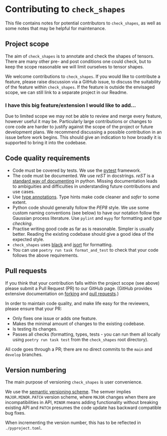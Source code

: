 # Contributing to `check_shapes`

This file contains notes for potential contributors to `check_shapes`, as well as some notes that may be helpful for maintenance.

## Project scope

The aim of `check_shapes` is to annotate and check the shapes of tensors. There are many other pre- and post conditions one could check, but to keep the scope reasonable we will limit ourselves to tensor shapes.

We welcome contributions to `check_shapes`. If you would like to contribute a feature, please raise discussion via a GitHub issue, to discuss the suitability of the feature within `check_shapes`. If the feature is outside the envisaged scope, we can still link to a separate project in our Readme.

### I have this big feature/extension I would like to add...

Due to limited scope we may not be able to review and merge every feature, however useful it may be. Particularly large contributions or changes to core code are harder to justify against the scope of the project or future development plans. We recommend discussing a possible contribution in an issue before work begins. This should give an indication to how broadly it is supported to bring it into the codebase.

## Code quality requirements

- Code must be covered by tests. We use the [pytest](https://docs.pytest.org/) framework.
- The code must be documented. We use *reST* in docstrings. *reST* is a [standard way of documenting](http://docs.python-guide.org/en/latest/writing/documentation/) in python.
  Missing documentation leads to ambiguities and difficulties in understanding future contributions and use cases.
- Use [type annotations](https://docs.python.org/3/library/typing.html). Type hints make code cleaner and _safer_ to some extent.
- Python code should generally follow the *PEP8* style. We use some custom naming conventions (see below) to have our notation follow the Gaussian process literature. Use `pylint` and `mypy` for formatting and _type checking_.
- Practise writing good code as far as is reasonable. Simpler is usually better. Reading the existing codebase should give a good idea of the expected style.
- `check_shapes` uses [black](https://github.com/psf/black) and [isort](https://pycqa.github.io/isort/) for formatting.
- You can use `poetry run task format_and_test` to check that your code follows the above requirements.

## Pull requests

If you think that your contribution falls within the project scope (see above) please submit a Pull Request (PR) to our GitHub page.
(GitHub provides extensive documentation on [forking](https://help.github.com/en/github/getting-started-with-github/fork-a-repo) and [pull requests](https://help.github.com/en/github/collaborating-with-issues-and-pull-requests/about-pull-requests).)

In order to maintain code quality, and make life easy for the reviewers, please ensure that your PR:

- Only fixes one issue or adds one feature.
- Makes the minimal amount of changes to the existing codebase.
- Is testing its changes.
- Passes all checks (formatting, types, tests - you can run them all locally using `poetry run task test` from the `check_shapes` root directory).

All code goes through a PR; there are no direct commits to the `main` and `develop` branches.

## Version numbering

The main purpose of versioning `check_shapes` is user convenience.

We use the [semantic versioning scheme](https://semver.org/). The semver implies `MAJOR.MINOR.PATCH` version scheme, where `MAJOR` changes when there are incompatibilities in API, `MINOR` means adding functionality without breaking existing API and `PATCH` presumes the code update has backward compatible bug fixes.

When incrementing the version number, this has to be reflected in `./pyproject.toml`.